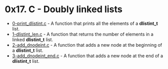 # 0x17. C - Doubly linked lists

- [0-print_dlistint.c](https://github.com/CharlesMariga/alx-low_level_programming/blob/main/0x17-doubly_linked_lists/0-print_dlistint.c) - A function that prints all the elements of a **dlistint_t** list.
- [1-dlistint_len.c](https://github.com/CharlesMariga/alx-low_level_programming/blob/main/0x17-doubly_linked_lists/1-dlistint_len.c) - A function that returns the number of elements in a linked **dlistint_t** list.
- [2-add_dnodeint.c](https://github.com/CharlesMariga/alx-low_level_programming/blob/main/0x17-doubly_linked_lists/2-add_dnodeint.c) - A function that adds a new node at the beginning of a **dlistint_t** list.
- [3-add_dnodeint_end.c]() - A function that adds a new node at the end of a **dlistint_t** list.
